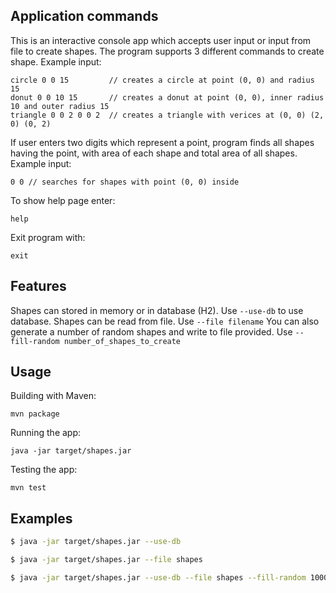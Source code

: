 ## Application commands

This is an interactive console app which accepts user input or input from file to create shapes.
The program supports 3 different commands to create shape. Example input:

    circle 0 0 15         // creates a circle at point (0, 0) and radius 15
    donut 0 0 10 15       // creates a donut at point (0, 0), inner radius 10 and outer radius 15
    triangle 0 0 2 0 0 2  // creates a triangle with verices at (0, 0) (2, 0) (0, 2) 

If user enters two digits which represent a point, program finds all shapes having the point, with area of each shape
and total area of all shapes. Example input:
    
    0 0 // searches for shapes with point (0, 0) inside

To show help page enter:
    
    help

Exit program with:

    exit

     
## Features

Shapes can stored in memory or in database (H2). Use `--use-db` to use database.
Shapes can be read from file. Use `--file filename`
You can also generate a number of random shapes and write to file provided. Use `--fill-random number_of_shapes_to_create`

## Usage

Building with Maven:
    
    mvn package
    
Running the app:
    
    java -jar target/shapes.jar
    
Testing the app:
    
    mvn test
    

## Examples

```sh
$ java -jar target/shapes.jar --use-db                                  //uses H2 database
```

```sh
$ java -jar target/shapes.jar --file shapes                             //reads shapes from file 'shapes'
```            
```sh
$ java -jar target/shapes.jar --use-db --file shapes --fill-random 1000 //uses H2 database and writes 1000 random shapes to file 'shapes' 
```